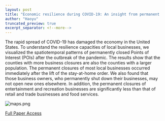 ```yaml
---
layout: post
title: "Economic resilience during COVID-19: An insight from permanent business closures"
author: "Haoyu"
truncated_preview: true
excerpt_separator: <!--more-->
---
```


The rapid spread of COVID-19 has damaged the economy in the United States. To understand the resilience capacities of local businesses, we visualized the spatiotemporal patterns of permanently closed Points of Interest (POIs) after the outbreak of the pandemic. The results show that the counties with more business closures are also the counties with a larger population. The permanent closures of most local businesses occurred immediately after the lift of the stay-at-home order. We also found that those business owners, who permanently shut down their businesses, may not open new ones elsewhere. In addition, the permanent closures of entertainment and recreation businesses are significantly less than that of retail and trade businesses and food services. 

<!--more-->

![maps.png](https://raw.githubusercontent.com/yohaoyu/image_repo/main/2022/08/18-18-23-14-maps.png)

[Full Paper Access](https://journals.sagepub.com/doi/abs/10.1177/0308518X211055181)